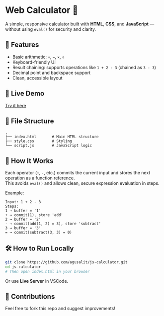# Web Calculator 🔢

A simple, responsive calculator built with **HTML**, **CSS**, and **JavaScript** — without using `eval()` for security and clarity.

## 📌 Features

- Basic arithmetic: `+`, `−`, `×`, `÷`
- Keyboard-friendly UI
- Result chaining: supports operations like `1 + 2 - 3` (chained as `3 - 3`)
- Decimal point and backspace support
- Clean, accessible layout

## 🚀 Live Demo

[Try it here](https://agusalit.github.io/js-calculator/)

## 📁 File Structure

```
.
├── index.html       # Main HTML structure
├── style.css        # Styling
└── script.js        # JavaScript logic
```

## 🧠 How It Works

Each operator (`+`, `-`, etc.) commits the current input and stores the next operation as a function reference.  
This avoids `eval()` and allows clean, secure expression evaluation in steps.

Example:

```
Input: 1 + 2 - 3
Steps:
1 → buffer = '1'
+ → commit(1), store 'add'
2 → buffer = '2'
- → commit(add(1, 2) = 3), store 'subtract'
3 → buffer = '3'
= → commit(subtract(3, 3) = 0)
```

## 🛠️ How to Run Locally

```bash
git clone https://github.com/agusalit/js-calculator.git
cd js-calculator
# Then open index.html in your browser
```

Or use **Live Server** in VSCode.

## 🙌 Contributions

Feel free to fork this repo and suggest improvements!